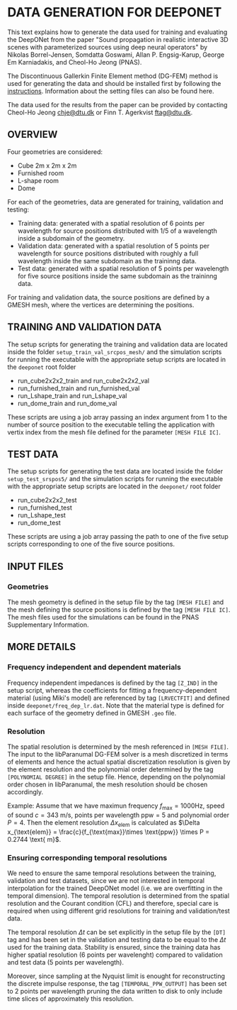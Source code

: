 # DATA GENERATION FOR DEEPONET
This text explains how to generate the data used for training and evaluating the DeepONet from the paper "Sound propagation in realistic interactive 3D scenes with parameterized sources using deep neural operators" by Nikolas Borrel-Jensen, Somdatta Goswami, Allan P. Engsig-Karup, George Em Karniadakis, and Cheol-Ho Jeong (PNAS).

The Discontinuous Gallerkin Finite Element method (DG-FEM) method is used for generating the data and should be installed first by following the [instructions](https://github.com/dtu-act/libparanumal). Information about the setting files can also be found here.

The data used for the results from the paper can be provided by contacting Cheol-Ho Jeong <chje@dtu.dk> or Finn T. Agerkvist <ftag@dtu.dk>.

## OVERVIEW
Four geometries are considered:

* Cube 2m x 2m x 2m
* Furnished room
* L-shape room
* Dome

For each of the geometries, data are generated for training, validation and testing:

* Training data: generated with a spatial resolution of 6 points per wavelength for source positions distributed with 1/5 of a wavelength inside a subdomain of the geometry.
* Validation data: generated with a spatial resolution of 5 points per wavelength for source positions distributed with roughly a full wavelength inside the same subdomain as the traininng data.
* Test data: generated with a spatial resolution of 5 points per wavelength for five source positions inside the same subdomain as the traininng data.

For training and validation data, the source positions are defined by a GMESH mesh, where the vertices are determining the positions.

## TRAINING AND VALIDATION DATA
The setup scripts for generating the training and validation data are located inside the folder `setup_train_val_srcpos_mesh/` and the simulation scripts for running the executable with the appropriate setup scripts are located in the `deeponet` root folder

* run_cube2x2x2_train and run_cube2x2x2_val
* run_furnished_train and run_furnished_val
* run_Lshape_train and run_Lshape_val
* run_dome_train and run_dome_val

These scripts are using a job array passing an index argument from 1 to the number of source position to the executable telling the application with vertix index from the mesh file defined for the parameter `[MESH FILE IC]`.

## TEST DATA
The setup scripts for generating the test data are located inside the folder `setup_test_srspos5/` and the simulation scripts for running the executable with the appropriate setup scripts are located in the `deeponet/` root folder

* run_cube2x2x2_test
* run_furnished_test
* run_Lshape_test
* run_dome_test

These scripts are using a job array passing the path to one of the five setup scripts corresponding to one of the five source positions.

## INPUT FILES
### Geometries
The mesh geometry is defined in the setup file by the tag `[MESH FILE]` and the mesh defining the source positions is defined by the tag `[MESH FILE IC]`. The mesh files used for the simulations can be found in the PNAS Supplementary Information.

## MORE DETAILS

### Frequency independent and dependent materials
Frequency independent impedances is defined by the tag `[Z_IND]` in the setup script, whereas the coefficients for fitting a frequency-dependent material (using Miki's model) are referenced by tag `[LRVECTFIT]` and defined inside `deeponet/freq_dep_lr.dat`. Note that the material type is defined for each surface of the geometry defined in GMESH `.geo` file.

### Resolution
The spatial resolution is determined by the mesh referenced in `[MESH FILE]`. The input to the libParanumal DG-FEM solver is a mesh discretized in terms of elements and hence the actual spatial discretization resolution is given by the element resolution and the polynomial order determined by the tag `[POLYNOMIAL DEGREE]` in the setup file. Hence, depending on the polynomial order chosen in libParanumal, the mesh resolution should be chosen accordingly.

<bf>Example:</bf>
Assume that we have maximun frequency $f_\text{max} = 1000 \text{Hz}$, speed of sound $c = 343$ m/s, points per wavelength $\text{ppw} = 5$ and polynomial order $P = 4$. Then the element resolution $\Delta x_{\text{elem}}$ is calculated as $\Delta x_{\text{elem}} = \frac{c}{f_{\text{max}}\times \text{ppw}} \times P = 0.2744 \text{ m}$.

### Ensuring corresponding temporal resolutions
We need to ensure the same temporal resolutions between the training, validation and test datasets, since we are not interested in temporal interpolation for the trained DeepONet model (i.e. we are overfitting in the temporal dimension). The temporal resolution is determined from the spatial resolution and the Courant condition (CFL) and therefore, special care is required when using different grid resolutions for training and validation/test data.

The temporal resolution $\Delta t$ can be set explicitly in the setup file by the `[DT]` tag and has been set in the validation and testing data to be equal to the $\Delta t$ used for the training data. Stability is ensured, since the training data has higher spatial resolution (6 points per wavelenght) compared to validation and test data (5 points per wavelength).

Moreover, since sampling at the Nyquist limit is enought for reconstructing the discrete impulse response, the tag `[TEMPORAL_PPW_OUTPUT]` has been set to 2 points per wavelength pruning the data written to disk to only include time slices of approximately this resolution.